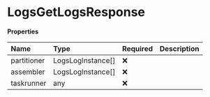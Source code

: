 # LogsGetLogsResponse

**Properties**

| Name        | Type              | Required | Description |
| :---------- | :---------------- | :------- | :---------- |
| partitioner | LogsLogInstance[] | ❌       |             |
| assembler   | LogsLogInstance[] | ❌       |             |
| taskrunner  | any               | ❌       |             |

<!-- This file was generated by liblab | https://liblab.com/ -->

